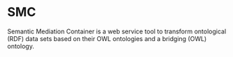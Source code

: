 # SMC
Semantic Mediation Container is a web service tool to transform ontological (RDF) data sets based on their OWL ontologies and a bridging (OWL) ontology.
